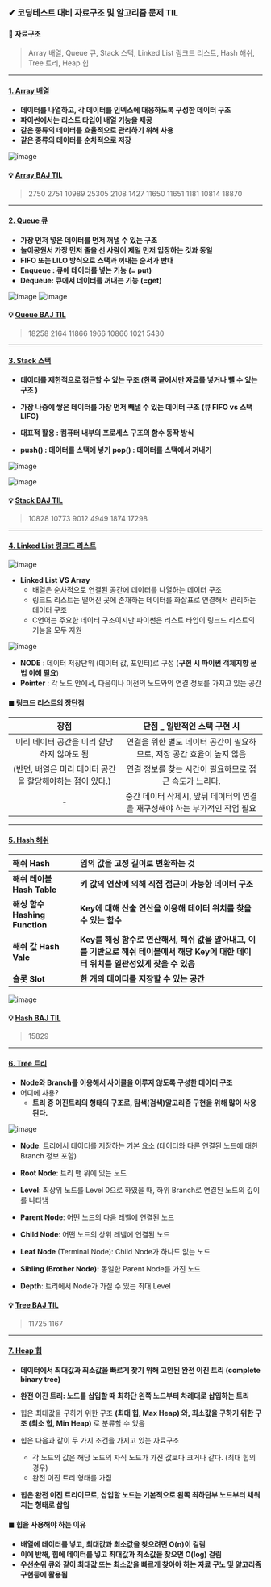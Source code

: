 
### ✔ 코딩테스트 대비 자료구조 및 알고리즘 문제 TIL

#### 📌 자료구조 
> Array 배열, Queue 큐, Stack 스택, Linked List 링크드 리스트, Hash 해쉬, Tree 트리, Heap 힙

---

#### [1. Array 배열](https://github.com/oiosu/codingtest_pass/blob/main/%EC%9E%90%EB%A3%8C%EA%B5%AC%EC%A1%B0_fastcampus/01_Array_%EB%B0%B0%EC%97%B4.md)

* **데이터를 나열하고, 각 데이터를 인덱스에 대응하도록 구성한 데이터 구조** 
* **파이썬에서는 리스트 타입이 배열 기능을 제공**
* **같은 종류의 데이터를 효율적으로 관리하기 위해  사용**
* **같은 종류의 데이터를 순차적으로 저장**

![image](https://user-images.githubusercontent.com/99783474/189482276-b142200b-67f6-43c6-bcd6-68cd994a2dec.png)

#### 💡 [Array BAJ TIL](https://github.com/oiosu/codingtest_pass/tree/main/%EB%B0%B1%EC%A4%80_%EB%8B%A8%EA%B3%84%EB%B3%84/11_%EC%A0%95%EB%A0%AC)
> 2750 2751 10989 25305 2108 1427 11650 11651 1181 10814 18870

---

#### [2. Queue 큐](https://github.com/oiosu/codingtest_pass/blob/main/%EC%9E%90%EB%A3%8C%EA%B5%AC%EC%A1%B0_fastcampus/02_Queue_%ED%81%90.md)

* **가장 먼저 넣은 데이터를 먼저 꺼낼 수 있는 구조**
* **놀이공원서 가장 먼저 줄을 선 사람이 제일 먼저 입장하는 것과 동일**
* **FIFO 또는 LILO 방식으로 스택과 꺼내는 순서가 반대**
* **Enqueue : 큐에 데이터를 넣는 기능** **(= put)**
* **Dequeue: 큐에서 데이터를 꺼내는 기능** **(=get)**

![image](https://user-images.githubusercontent.com/99783474/189483174-b1424a82-12a4-413c-86a0-a8b5444e2871.png)
![image](https://user-images.githubusercontent.com/99783474/189483200-744391aa-f2c7-439e-9e51-beab67b74235.png)

#### 💡 [Queue BAJ TIL](https://github.com/oiosu/codingtest_pass/tree/main/%EB%B0%B1%EC%A4%80_%EB%8B%A8%EA%B3%84%EB%B3%84/6.%20%ED%81%90%20%26%20%EB%8D%B1)
> 18258 2164 11866 1966 10866 1021 5430

---

#### [3. Stack 스택](https://github.com/oiosu/codingtest_pass/blob/main/%EC%9E%90%EB%A3%8C%EA%B5%AC%EC%A1%B0_fastcampus/03_Stack_%EC%8A%A4%ED%83%9D.md)

* **데이터를 제한적으로 접근할 수 있는 구조 (한쪽 끝에서만 자료를 넣거나 뺼 수 있는 구조 )**

* **가장 나중에 쌓은 데이터를 가장 먼저 빼낼 수 있는 데이터 구조** **(큐 FIFO vs 스택 LIFO)**
* **대표적 활용 : 컴퓨터 내부의 프로세스 구조의 함수 동작 방식**
* **push() : 데이터를 스택에 넣기** **pop() : 데이터를 스택에서 꺼내기**

![image](https://user-images.githubusercontent.com/99783474/189484884-f978e72c-0de8-4c1d-8eec-544404452ffc.png)

![image](https://user-images.githubusercontent.com/99783474/189484774-b568e568-87a9-4d18-8737-549de07d6d25.png)

#### 💡 [Stack BAJ TIL](https://github.com/oiosu/codingtest_pass/tree/main/%EB%B0%B1%EC%A4%80_%EB%8B%A8%EA%B3%84%EB%B3%84/7.%EC%8A%A4%ED%83%9D)
> 10828 10773 9012 4949 1874 17298

---

#### [4. Linked List 링크드 리스트 ](https://github.com/oiosu/codingtest_pass/blob/main/%EC%9E%90%EB%A3%8C%EA%B5%AC%EC%A1%B0_fastcampus/04_Linked%20List_%EB%A7%81%ED%81%AC%EB%93%9C%20%EB%A6%AC%EB%93%9C%EC%8A%A4.md)

![image](https://user-images.githubusercontent.com/99783474/189487198-1c353f00-130a-43c4-9087-03714af15953.png)
* **Linked List VS Array**
  * 배열은 순차적으로 연결된 공간에 데이터를 나열하는 데이터 구조 
  * 링크드 리스트는 떨어진 곳에 존재하는 데이터를 화살표로 연결해서 관리하는 데이터 구조 
  * C언어는 주요한 데이터 구조이지만 파이썬은 리스트 타입이 링크드 리스트의 기능을 모두 지원


![image](https://user-images.githubusercontent.com/99783474/189487231-71e053b7-b6a4-4bc1-a7fe-c9e2d53e83aa.png)




* **NODE** : 데이터 저장단위 (데이터 값, 포인터)로 구성 (**구현 시 파이썬 객체지향 문법 이해 필요**)
* **Pointer** : 각 노드 안에서, 다음이나 이전의 노드와의 연결 정보를 가지고 있는 공간 


#### ◼ 링크드 리스트의 장단점 

|                           장점                            |                 단점 _ 일반적인 스택 구현 시                 |
| :-------------------------------------------------------: | :----------------------------------------------------------: |
|        미리 데이터 공간을 미리 할당하지 않아도 됨         | 연결을 위한 별도 데이터 공간이 필요하므로, 저장 공간 효율이 높지 않음 |
| (반면, 배열은 미리 데이터 공간을 할당해야하는 점이 있다.) |    연결 정보를 찾는 시간이 필요하므로 접근 속도가 느리다.    |
|                             -                             | 중간 데이터 삭제시, 앞뒤 데이터의 연결을 재구성해야 하는 부가적인 작업 필요 |


---

#### [5. Hash 해쉬 ](https://github.com/oiosu/codingtest_pass/blob/main/%EC%9E%90%EB%A3%8C%EA%B5%AC%EC%A1%B0_fastcampus/05_%20Hash_%ED%95%B4%EC%89%AC.md)

| **해쉬 Hash**                  | 임의 값을 고정 길이로 변환하는 것                            |
| :----------------------------- | :----------------------------------------------------------- |
| **해쉬 테이블 Hash Table**     | **키 값의 연산에 의해 직접 접근이 가능한 데이터 구조**       |
| **해싱 함수 Hashing Function** | **Key에 대해 산술 연산을 이용해 데이터 위치를 찾을 수 있는 함수** |
| **해쉬 값 Hash Vale**          | **Key를 해싱 함수로 연산해서, 해쉬 값을 알아내고, 이를 기반으로 해쉬 테이블에서 해당 Key에 대한 데이터 위치를 일관성있게 찾을 수 있음** |
| **슬롯 Slot**                  | **한 개의 데이터를 저장할 수 있는 공간**                     |


![image](https://user-images.githubusercontent.com/99783474/189487302-da7daebe-c251-436c-91b3-bf44cd2d21c9.png)

#### 💡 [Hash BAJ TIL](https://github.com/oiosu/codingtest_pass/tree/main/BAJ_%EB%B0%B1%EC%A4%80/%EB%B0%B1%EC%A4%80_%EB%B6%84%EB%A5%98_%ED%95%B4%EC%8B%B1)
> 15829

---

#### [6. Tree 트리 ](https://github.com/oiosu/codingtest_pass/blob/main/%EC%9E%90%EB%A3%8C%EA%B5%AC%EC%A1%B0_fastcampus/06_Tree_%ED%8A%B8%EB%A6%AC.md)


* **Node와 Branch를 이용해서 사이클을 이루지 않도록 구성한 데이터 구조** 
* 어디에 사용? 
  * **트리 중 이진트리의 형태의 구조로, 탐색(검색)알고리즘 구현을 위해 많이 사용된다.** 


![image](https://user-images.githubusercontent.com/99783474/189487351-3a33661c-a394-47fd-8aa1-941cd846f7fd.png)

* **Node**: 트리에서 데이터를 저장하는 기본 요소 (데이터와 다른 연결된 노드에 대한 Branch 정보 포함)

* **Root Node**: 트리 맨 위에 있는 노드

* **Level**: 최상위 노드를 Level 0으로 하였을 때, 하위 Branch로 연결된 노드의 깊이를 나타냄

* **Parent Node**: 어떤 노드의 다음 레벨에 연결된 노드

* **Child Node**: 어떤 노드의 상위 레벨에 연결된 노드

* **Leaf Node** (Terminal Node): Child Node가 하나도 없는 노드

* **Sibling (Brother Node):** 동일한 Parent Node를 가진 노드

* **Depth**: 트리에서 Node가 가질 수 있는 최대 Level

#### 💡 [Tree BAJ TIL](https://github.com/oiosu/codingtest_pass/tree/main/%EB%B0%B1%EC%A4%80_%EB%8B%A8%EA%B3%84%EB%B3%84/8_%ED%8A%B8%EB%A6%AC)
> 11725 1167


---

#### [7. Heap 힙 ](https://github.com/oiosu/codingtest_pass/blob/main/%EC%9E%90%EB%A3%8C%EA%B5%AC%EC%A1%B0_fastcampus/07_Heap_%ED%9E%99.md)


* **데이터에서 최대값과 최소값을 빠르게 찾기 위해 고안된 완전 이진 트리 (complete binary tree)**
* **완전 이진 트리: 노드를 삽입할 때 최하단 왼쪽 노드부터 차례대로 삽입하는 트리**
* 힙은 최대값을 구하기 위한 구조 **(최대 힙, Max Heap) 와, 최소값을 구하기 위한 구조 (최소 힙, Min Heap)** 로 분류할 수 있음

* 힙은 다음과 같이 두 가지 조건을 가지고 있는 자료구조
  * 각 노드의 값은 해당 노드의 자식 노드가 가진 값보다 크거나 같다. (최대 힙의 경우)
  * 완전 이진 트리 형태를 가짐
* **힙은 완전 이진 트리이므로, 삽입할 노드는 기본적으로 왼쪽 최하단부 노드부터 채워지는 형태로 삽입**



#### ◼ 힙을 사용해야 하는 이유 

* **배열에 데이터를 넣고, 최대값과 최소값을 찾으려면 O(n)이 걸림**
* **이에 반해, 힙에 데이터를 넣고 최대값과 최소값을 찾으면 O(log) 걸림**
* **우선순위 큐와 같이 최대값 또는 최소값을 빠르게 찾아야 하는 자료 구노 및 알고리즘 구현등에 활용됨**


